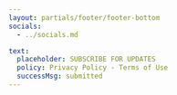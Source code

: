 ```yaml
---
layout: partials/footer/footer-bottom
socials:
  - ../socials.md

text:
  placeholder: SUBSCRIBE FOR UPDATES
  policy: Privacy Policy - Terms of Use
  successMsg: submitted
---
```

